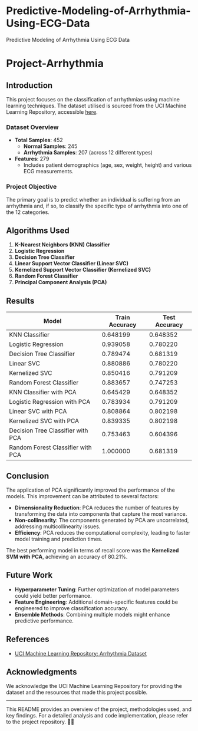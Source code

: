 # Predictive-Modeling-of-Arrhythmia-Using-ECG-Data
Predictive Modeling of Arrhythmia Using ECG Data
# Project-Arrhythmia

## Introduction

This project focuses on the classification of arrhythmias using machine learning techniques. The dataset utilised is sourced from the UCI Machine Learning Repository, accessible [here](https://archive.ics.uci.edu/ml/datasets/Arrhythmia).

### Dataset Overview
- **Total Samples**: 452
  - **Normal Samples**: 245
  - **Arrhythmia Samples**: 207 (across 12 different types)
- **Features**: 279
  - Includes patient demographics (age, sex, weight, height) and various ECG measurements.

### Project Objective
The primary goal is to predict whether an individual is suffering from an arrhythmia and, if so, to classify the specific type of arrhythmia into one of the 12 categories.

## Algorithms Used

1. **K-Nearest Neighbors (KNN) Classifier**
2. **Logistic Regression**
3. **Decision Tree Classifier**
4. **Linear Support Vector Classifier (Linear SVC)**
5. **Kernelized Support Vector Classifier (Kernelized SVC)**
6. **Random Forest Classifier**
7. **Principal Component Analysis (PCA)**

## Results

| Model                          | Train Accuracy | Test Accuracy |
|--------------------------------|----------------|---------------|
| KNN Classifier                 | 0.648199       | 0.648352      |
| Logistic Regression            | 0.939058       | 0.780220      |
| Decision Tree Classifier       | 0.789474       | 0.681319      |
| Linear SVC                     | 0.880886       | 0.780220      |
| Kernelized SVC                 | 0.850416       | 0.791209      |
| Random Forest Classifier       | 0.883657       | 0.747253      |
| KNN Classifier with PCA        | 0.645429       | 0.648352      |
| Logistic Regression with PCA   | 0.783934       | 0.791209      |
| Linear SVC with PCA            | 0.808864       | 0.802198      |
| Kernelized SVC with PCA        | 0.839335       | 0.802198      |
| Decision Tree Classifier with PCA | 0.753463   | 0.604396      |
| Random Forest Classifier with PCA | 1.000000   | 0.681319      |







## Conclusion

The application of PCA significantly improved the performance of the models. This improvement can be attributed to several factors:
- **Dimensionality Reduction**: PCA reduces the number of features by transforming the data into components that capture the most variance.
- **Non-collinearity**: The components generated by PCA are uncorrelated, addressing multicollinearity issues.
- **Efficiency**: PCA reduces the computational complexity, leading to faster model training and prediction times.

The best performing model in terms of recall score was the **Kernelized SVM with PCA**, achieving an accuracy of 80.21%.

## Future Work

- **Hyperparameter Tuning**: Further optimization of model parameters could yield better performance.
- **Feature Engineering**: Additional domain-specific features could be engineered to improve classification accuracy.
- **Ensemble Methods**: Combining multiple models might enhance predictive performance.

## References
- [UCI Machine Learning Repository: Arrhythmia Dataset](https://archive.ics.uci.edu/ml/datasets/Arrhythmia)

## Acknowledgments

We acknowledge the UCI Machine Learning Repository for providing the dataset and the resources that made this project possible.

---

This README provides an overview of the project, methodologies used, and key findings. For a detailed analysis and code implementation, please refer to the project repository.

